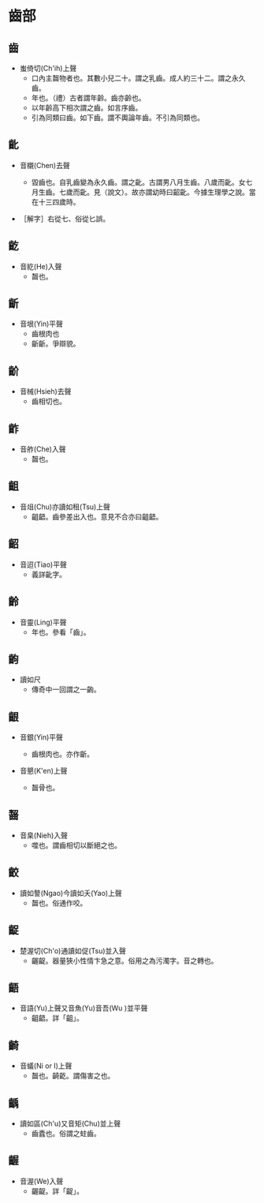 # 齒部

## 齒

- 蚩倚切(Ch'ih)上聲
    - 口內主齧物者也。其數小兒二十。謂之乳齒。成人約三十二。謂之永久齒。
    - 年也。（禮）古者謂年齡。齒亦齡也。
    - 以年齡高下相次謂之齒。如言序齒。
    - 引為同類曰齒。如下齒。謂不輿論年齒。不引為同類也。

## 齔

- 音櫬(Chen)去聲
    - 毀齒也。自乳齒變為永久齒。謂之齔。古謂男八月生齒。八歲而齔。女七月生齒。七歲而齔。見（說文）。故亦謂幼時曰齠齔。今據生理學之說。當在十三四歲時。

- ［解字］右從七、俗從匕誤。

## 齕

- 音紇(He)入聲
    - 齧也。

## 齗

- 音垠(Yin)平聲
    - 齒根肉也
    - 齗齗。爭辯貌。

## 齘

- 音械(Hsieh)去聲
    - 齒相切也。

## 齚

- 音舴(Che)入聲
    - 齧也。

## 齟

- 音俎(Chu)亦讀如租(Tsu)上聲
    - 齟齬。齒參差出入也。意見不合亦曰齟齬。

## 齠

- 音迢(Tiao)平聲
    - 義詳齔字。

## 齡

- 音靈(Ling)平聲
    - 年也。參看「齒」。

## 齣

- 讀如尺
    - 傳奇中一回謂之一齣。

## 齦

- 音銀(Yin)平聲
    - 齒根肉也。亦作齗。

- 音懇(K'en)上聲
    - 齧骨也。

## 齧

- 音臬(Nieh)入聲
    - 噬也。謂齒相切以斷絕之也。

## 齩

- 讀如謷(Ngao)今讀如夭(Yao)上聲
    - 齧也。俗通作咬。

## 齪

- 楚渥切(Ch'o)通讀如促(Tsu)並入聲
    - 齷齪。器量狹小性情卞急之意。俗用之為污濁字。音之轉也。

## 齬

- 音語(Yu)上聲又音魚(Yu)音吾(Wu )並平聲
    - 齟齬。詳「齟」。

## 齮

- 音蟻(Ni or I)上聲
    - 齧也。齮齕。謂傷害之也。

## 齲

- 讀如區(Ch'u)又音矩(Chu)並上聲
    - 齒蠹也。俗謂之蛀齒。

## 齷

- 音渥(We)入聲
    - 齷齪。詳「齪」。

